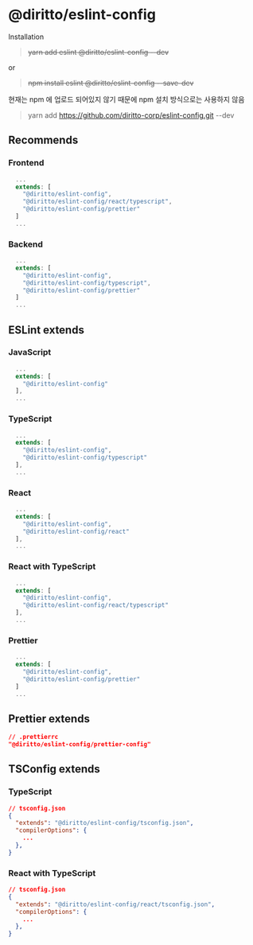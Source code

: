 # @diritto/eslint-config

Installation
> ~~yarn add eslint @diritto/eslint-config --dev~~

or

> ~~npm install eslint @diritto/eslint-config --save-dev~~

현재는 npm 에 업로드 되어있지 않기 때문에 npm 설치 방식으로는 사용하지 않음

> yarn add https://github.com/diritto-corp/eslint-config.git --dev


## Recommends

### Frontend
```js
  ...
  extends: [
    "@diritto/eslint-config",
    "@diritto/eslint-config/react/typescript",
    "@diritto/eslint-config/prettier"
  ]
  ...
```

### Backend
```js
  ...
  extends: [
    "@diritto/eslint-config",
    "@diritto/eslint-config/typescript",
    "@diritto/eslint-config/prettier"
  ]
  ...
```

## ESLint extends

### JavaScript
```js
  ...
  extends: [
    "@diritto/eslint-config"
  ],
  ...
```

### TypeScript
```js
  ...
  extends: [
    "@diritto/eslint-config",
    "@diritto/eslint-config/typescript"
  ],
  ...
```

### React
```js
  ...
  extends: [
    "@diritto/eslint-config",
    "@diritto/eslint-config/react"
  ],
  ...
```

### React with TypeScript
```js
  ...
  extends: [
    "@diritto/eslint-config",
    "@diritto/eslint-config/react/typescript"
  ],
  ...
```

### Prettier
```js
  ...
  extends: [
    "@diritto/eslint-config",
    "@diritto/eslint-config/prettier"
  ]
  ...
```

## Prettier extends
```json
// .prettierrc
"@diritto/eslint-config/prettier-config"
```

## TSConfig extends
### TypeScript
```json
// tsconfig.json
{
  "extends": "@diritto/eslint-config/tsconfig.json",
  "compilerOptions": {    
    ...
  },
}
```

### React with TypeScript
```json
// tsconfig.json
{
  "extends": "@diritto/eslint-config/react/tsconfig.json",
  "compilerOptions": {    
    ...
  },
}
```
